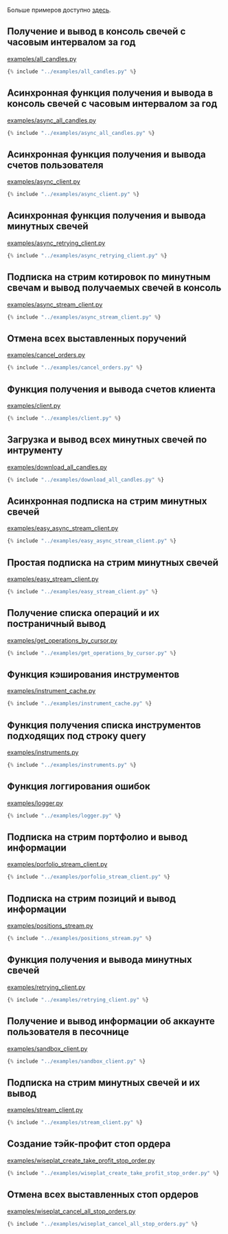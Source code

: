 Больше примеров доступно [здесь](https://github.com/Tinkoff/invest-python/tree/main/examples).

## Получение и вывод в консоль свечей с часовым интервалом за год
[examples/all_candles.py](https://github.com/Tinkoff/invest-python/blob/main/examples/all_candles.py)
~~~python
{% include "../examples/all_candles.py" %}
~~~
## Асинхронная функция получения и вывода в консоль свечей с часовым интервалом за год
[examples/async_all_candles.py](https://github.com/Tinkoff/invest-python/blob/main/examples/async_all_candles.py)
~~~python
{% include "../examples/async_all_candles.py" %}
~~~
## Асинхронная функция получения и вывода счетов пользователя
[examples/async_client.py](https://github.com/Tinkoff/invest-python/blob/main/examples/async_client.py)
~~~python
{% include "../examples/async_client.py" %}
~~~
## Асинхронная функция получения и вывода минутных свечей
[examples/async_retrying_client.py](https://github.com/Tinkoff/invest-python/blob/main/examples/async_retrying_client.py)
~~~python
{% include "../examples/async_retrying_client.py" %}
~~~
## Подписка на стрим котировок по минутным свечам и вывод получаемых свечей в консоль
[examples/async_stream_client.py](https://github.com/Tinkoff/invest-python/blob/main/examples/async_stream_client.py)
~~~python
{% include "../examples/async_stream_client.py" %}
~~~
## Отмена всех выставленных поручений
[examples/cancel_orders.py](https://github.com/Tinkoff/invest-python/blob/main/examples/cancel_orders.py)
~~~python
{% include "../examples/cancel_orders.py" %}
~~~
## Функция получения и вывода счетов клиента 
[examples/client.py](https://github.com/Tinkoff/invest-python/blob/main/examples/client.py)
~~~python
{% include "../examples/client.py" %}
~~~
## Загрузка и вывод всех минутных свечей по интрументу
[examples/download_all_candles.py](https://github.com/Tinkoff/invest-python/blob/main/examples/download_all_candles.py)
~~~python
{% include "../examples/download_all_candles.py" %}
~~~
## Асинхронная подписка на стрим минутных свечей
[examples/easy_async_stream_client.py](https://github.com/Tinkoff/invest-python/blob/main/examples/easy_async_stream_client.py)
~~~python
{% include "../examples/easy_async_stream_client.py" %}
~~~
## Простая подписка на стрим минутных свечей
[examples/easy_stream_client.py](https://github.com/Tinkoff/invest-python/blob/main/examples/easy_stream_client.py)
~~~python
{% include "../examples/easy_stream_client.py" %}
~~~
## Получение списка операций и их постраничный вывод
[examples/get_operations_by_cursor.py](https://github.com/Tinkoff/invest-python/blob/main/examples/get_operations_by_cursor.py)
~~~python
{% include "../examples/get_operations_by_cursor.py" %}
~~~
## Функция кэширования инструментов
[examples/instrument_cache.py](https://github.com/Tinkoff/invest-python/blob/main/examples/instrument_cache.py)
~~~python
{% include "../examples/instrument_cache.py" %}
~~~
## Функция получения списка инструментов подходящих под строку query
[examples/instruments.py](https://github.com/Tinkoff/invest-python/blob/main/examples/instruments.py)
~~~python
{% include "../examples/instruments.py" %}
~~~
## Функция логгирования ошибок
[examples/logger.py](https://github.com/Tinkoff/invest-python/blob/main/examples/logger.py)
~~~python
{% include "../examples/logger.py" %}
~~~
## Подписка на стрим портфолио и вывод информации
[examples/porfolio_stream_client.py](https://github.com/Tinkoff/invest-python/blob/main/examples/porfolio_stream_client.py)
~~~python
{% include "../examples/porfolio_stream_client.py" %}
~~~
## Подписка на стрим позиций и вывод информации
[examples/positions_stream.py](https://github.com/Tinkoff/invest-python/blob/main/examples/positions_stream.py)
~~~python
{% include "../examples/positions_stream.py" %}
~~~
## Функция получения и вывода минутных свечей
[examples/retrying_client.py](https://github.com/Tinkoff/invest-python/blob/main/examples/retrying_client.py)
~~~python
{% include "../examples/retrying_client.py" %}
~~~
## Получение и вывод информации об аккаунте пользователя в песочнице
[examples/sandbox_client.py](https://github.com/Tinkoff/invest-python/blob/main/examples/sandbox_client.py)
~~~python
{% include "../examples/sandbox_client.py" %}
~~~
## Подписка на стрим минутных свечей и их вывод
[examples/stream_client.py](https://github.com/Tinkoff/invest-python/blob/main/examples/stream_client.py)
~~~python
{% include "../examples/stream_client.py" %}
~~~
## Создание тэйк-профит стоп ордера
[examples/wiseplat_create_take_profit_stop_order.py](https://github.com/Tinkoff/invest-python/blob/main/examples/wiseplat_create_take_profit_stop_order.py)
~~~python
{% include "../examples/wiseplat_create_take_profit_stop_order.py" %}
~~~
## Отмена всех выставленных стоп ордеров
[examples/wiseplat_cancel_all_stop_orders.py](https://github.com/Tinkoff/invest-python/blob/main/examples/wiseplat_cancel_all_stop_orders.py)
~~~python
{% include "../examples/wiseplat_cancel_all_stop_orders.py" %}
~~~
